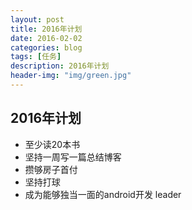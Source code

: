 ```yaml
---
layout: post
title: 2016年计划
date: 2016-02-02
categories: blog
tags: [任务]
description: 2016年计划
header-img: "img/green.jpg"
---
```


## 2016年计划

  - 至少读20本书
  - 坚持一周写一篇总结博客
  - 攒够房子首付
  - 坚持打球
  - 成为能够独当一面的android开发 leader





























